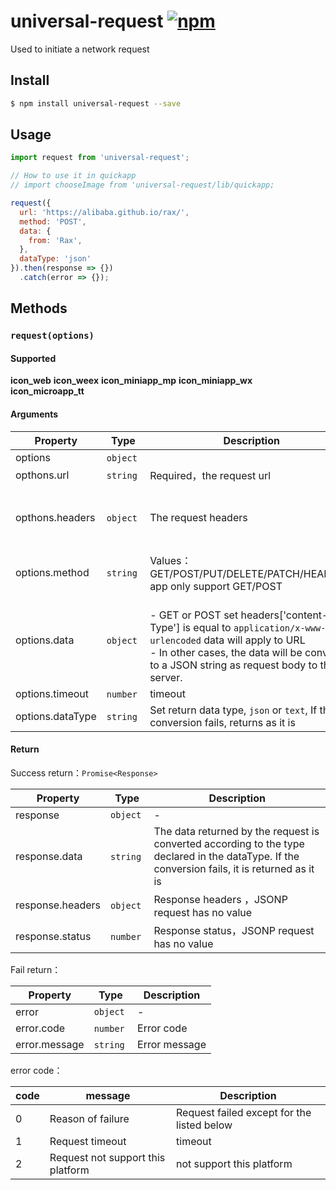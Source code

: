 # universal-request [![npm](https://img.shields.io/npm/v/universal-request.svg)](https://www.npmjs.com/package/universal-request)

Used to initiate a network request

## Install

```bash
$ npm install universal-request --save
```

## Usage

```javascript
import request from 'universal-request';

// How to use it in quickapp
// import chooseImage from 'universal-request/lib/quickapp;

request({
  url: 'https://alibaba.github.io/rax/',
  method: 'POST',
  data: {
    from: 'Rax',
  },
  dataType: 'json'
}).then(response => {})
  .catch(error => {});

```

## Methods

### `request(options)`

#### Supported

__icon_web__ __icon_weex__ __icon_miniapp_mp__ __icon_miniapp_wx__ __icon_microapp_tt__

#### Arguments

| Property | Type | Description | required | Default |
| --- | --- | --- | --- | --- |
| options | `object`  |  | true | - |
| opthons.url | `string`  | Required，the request url | true | - |
| opthons.headers | `object`  | The request headers | false | {<br />  'Content-Type': 'application/json'<br />} |
| options.method | `string`  | Values：GET/POST/PUT/DELETE/PATCH/HEAD,mini app only support GET/POST | false | `GET`  |
| options.data | `object`  | <br />- GET or POST set headers['content-Type'] is equal to `application/x-www-form-urlencoded` data will apply to URL<br />- In other cases, the data will be converted to a JSON string as request body to the server.<br /> | false | - |
| options.timeout | `number`  | timeout | false| 20000 (ms) |
| options.dataType | `string`  | Set return data type, `json` or `text`, If the conversion fails, returns as it is | false | `json`  |

#### Return

Success return：`Promise<Response>`

| Property | Type | Description |
| --- | --- | --- |
| response | `object` | - |
| response.data | `string`  | The data returned by the request is converted according to the type declared in the dataType. If the conversion fails, it is returned as it is |
| response.headers | `object`  | Response headers ，JSONP request has no value |
| response.status | `number`  | Response status，JSONP request has no value |

Fail return：

| Property | Type | Description |
| --- | --- | --- |
| error | `object` | - |
| error.code | `number`  | Error code |
| error.message | `string`  | Error message |

error code：

| code | message | Description |
| --- | --- | --- |
| 0 | Reason of failure | Request failed except for the listed below |
| 1 | Request timeout | timeout |
| 2 | Request not support this platform | not support this platform  |
